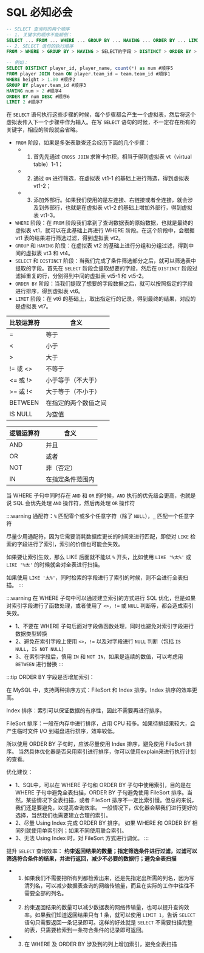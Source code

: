 # SQL 必知必会
```sql
-- SELECT 查询时的两个顺序
-- 1. 关键字的顺序不能颠倒：
SELECT ... FROM ... WHERE ... GROUP BY ... HAVING ... ORDER BY ... LIMIT ...
-- 2. SELECT 语句的执行顺序
FROM > WHERE > GROUP BY > HAVING > SELECT的字段 > DISTINCT > ORDER BY > LIMIT

-- 例如：
SELECT DISTINCT player_id, player_name, count(*) as num #顺序5
FROM player JOIN team ON player.team_id = team.team_id #顺序1
WHERE height > 1.80 #顺序2
GROUP BY player.team_id #顺序3
HAVING num > 2 #顺序4
ORDER BY num DESC #顺序6
LIMIT 2 #顺序7
```
在 `SELECT` 语句执行这些步骤的时候，每个步骤都会产生一个虚拟表，然后将这个虚拟表传入下一个步骤中作为输入。在写 `SELECT` 语句的时候，不一定存在所有的关键字，相应的阶段就会省略。

- `FROM` 阶段，如果是多张表联查还会经历下面的几个步骤：
  - 1. 首先先通过 `CROSS JOIN` 求笛卡尔积，相当于得到虚拟表 vt（virtual table）1-1；
  - 2. 通过 `ON` 进行筛选，在虚拟表 vt1-1 的基础上进行筛选，得到虚拟表 vt1-2；
  - 3. 添加外部行。如果我们使用的是左连接、右链接或者全连接，就会涉及到外部行，也就是在虚拟表 vt1-2 的基础上增加外部行，得到虚拟表 vt1-3。
- `WHERE` 阶段：在 `FROM` 阶段我们拿到了查询数据表的原始数据，也就是最终的虚拟表 vt1，就可以在此基础上再进行 WHERE 阶段。在这个阶段中，会根据 vt1 表的结果进行筛选过滤，得到虚拟表 vt2。
- `GROUP` 和 `HAVING` 阶段：在虚拟表 vt2 的基础上进行分组和分组过滤，得到中间的虚拟表 vt3 和 vt4。
- `SELECT` 和 `DISTINCT` 阶段：当我们完成了条件筛选部分之后，就可以筛选表中提取的字段。首先在 `SELECT` 阶段会提取想要的字段，然后在 `DISTINCT` 阶段过滤掉重复的行，分别得到中间的虚拟表 vt5-1 和 vt5-2。
- `ORDER BY` 阶段：当我们提取了想要的字段数据之后，就可以按照指定的字段进行排序，得到虚拟表 vt6。
- `LIMIT` 阶段：在 vt6 的基础上，取出指定行的记录，得到最终的结果，对应的是虚拟表 vt7。

|比较运算符|含义|
|-|-|
|=|等于|
|<|小于|
|>|大于|
|!= 或 <>|不等于|
|<= 或 !>|小于等于（不大于）|
|>= 或 !<|大于等于（不小于）|
|BETWEEN|在指定的两个数值之间|
|IS NULL|为空值|

|逻辑运算符|含义|
|-|-|
|AND|并且|
|OR|或者|
|NOT|非（否定）|
|IN|在指定条件范围内|

当 WHERE 子句中同时存在 `AND` 和 `OR` 的时候，`AND` 执行的优先级会更高，也就是说 SQL 会优先处理 `AND` 操作符，然后再处理 `OR` 操作符

:::warning
通配符：`%` 匹配零个或多个任意字符（除了 `NULL`），`_` 匹配一个任意字符

尽量少用通配符，因为它需要消耗数据库更长的时间来进行匹配，即使对 `LIKE` 检索的字段进行了索引，索引的价值也可能会失效。

如果要让索引生效，那么 LIKE 后面就不能以 `%` 开头，比如使用 `LIKE '%太%'` 或 `LIKE '%太'` 的时候就会对全表进行扫描。

如果使用 `LIKE '太%'`，同时检索的字段进行了索引的时候，则不会进行全表扫描。
:::

:::warning
在 WHERE 子句中可以通过建立索引的方式进行 SQL 优化，但是如果对索引字段进行了函数处理，或者使用了 `<>`，`!=` 或 `NULL` 判断等，都会造成索引失效。
- 1、不要在 WHERE 子句后面对字段做函数处理，同时也避免对索引字段进行数据类型转换
- 2、避免在索引字段上使用 `<>`，`!=` 以及对字段进行 `NULL` 判断（包括 `IS NULL`，`IS NOT NULL`）
- 3、在索引字段后，慎用 `IN` 和 `NOT IN`，如果是连续的数值，可以考虑用 `BETWEEN` 进行替换
:::

:::tip
ORDER BY 字段是否增加索引：

在 MySQL 中，支持两种排序方式：FileSort 和 Index 排序。Index 排序的效率更高。

Index 排序：索引可以保证数据的有序性，因此不需要再进行排序。

FileSort 排序：一般在内存中进行排序，占用 CPU 较多。如果待排结果较大，会产生临时文件 I/O 到磁盘进行排序，效率较低。

所以使用 ORDER BY 子句时，应该尽量使用 Index 排序，避免使用 FileSort 排序。
当然具体优化器是否采用索引进行排序，你可以使用explain来进行执行计划的查看。

优化建议：
- 1、SQL中，可以在 WHERE 子句和 ORDER BY 子句中使用索引，目的是在 WHERE 子句中避免全表扫描，ORDER BY 子句避免使用 FileSort 排序。当然，某些情况下全表扫描，或者 FileSort 排序不一定比索引慢。但总的来说，我们还是要避免，以提高查询效率。
一般情况下，优化器会帮我们进行更好的选择，当然我们也需要建立合理的索引。
- 2、尽量 Using Index 完成 ORDER BY 排序。
如果 WHERE 和 ORDER BY 相同列就使用单索引列；如果不同使用联合索引。
- 3、无法 Using Index 时，对 FileSort 方式进行调优。
:::

提升 `SELECT` 查询效率：
**约束返回结果的数量；指定筛选条件进行过滤，过滤可以筛选符合条件的结果，并进行返回，减少不必要的数据行；避免全表扫描**
- 1. 如果我们不需要把所有列都检索出来，还是先指定出所需的列名，因为写清列名，可以减少数据表查询的网络传输量，而且在实际的工作中往往不需要全部的列名。
- 2. 约束返回结果的数量可以减少数据表的网络传输量，也可以提升查询效率。如果我们知道返回结果只有 1 条，就可以使用 `LIMIT 1`，告诉 `SELECT` 语句只需要返回一条记录即可。这样的好处就是 `SELECT` 不需要扫描完整的表，只需要检索到一条符合条件的记录即可返回。
- 3. 在 WHERE 及 ORDER BY 涉及到的列上增加索引，避免全表扫描

